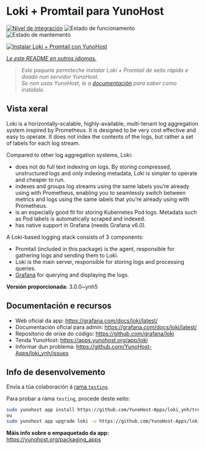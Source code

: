 <!--
NOTA: Este README foi creado automáticamente por <https://github.com/YunoHost/apps/tree/master/tools/readme_generator>
NON debe editarse manualmente.
-->

# Loki + Promtail para YunoHost

[![Nivel de integración](https://dash.yunohost.org/integration/loki.svg)](https://ci-apps.yunohost.org/ci/apps/loki/) ![Estado de funcionamento](https://ci-apps.yunohost.org/ci/badges/loki.status.svg) ![Estado de mantemento](https://ci-apps.yunohost.org/ci/badges/loki.maintain.svg)

[![Instalar Loki + Promtail con YunoHost](https://install-app.yunohost.org/install-with-yunohost.svg)](https://install-app.yunohost.org/?app=loki)

*[Le este README en outros idiomas.](./ALL_README.md)*

> *Este paquete permíteche instalar Loki + Promtail de xeito rápido e doado nun servidor YunoHost.*  
> *Se non usas YunoHost, le a [documentación](https://yunohost.org/install) para saber como instalalo.*

## Vista xeral

Loki is a horizontally-scalable, highly-available, multi-tenant log aggregation system inspired by Prometheus. It is designed to be very cost effective and easy to operate. It does not index the contents of the logs, but rather a set of labels for each log stream.

Compared to other log aggregation systems, Loki:

- does not do full text indexing on logs. By storing compressed, unstructured logs and only indexing metadata, Loki is simpler to operate and cheaper to run.
- indexes and groups log streams using the same labels you’re already using with Prometheus, enabling you to seamlessly switch between metrics and logs using the same labels that you’re already using with Prometheus.
- is an especially good fit for storing Kubernetes Pod logs. Metadata such as Pod labels is automatically scraped and indexed.
- has native support in Grafana (needs Grafana v6.0).

A Loki-based logging stack consists of 3 components:
- Promtail (included in this package) is the agent, responsible for gathering logs and sending them to Loki.
- Loki is the main server, responsible for storing logs and processing queries.
- [Grafana](https://github.com/Yunohost-Apps/grafana_ynh) for querying and displaying the logs.


**Versión proporcionada:** 3.0.0~ynh5
## Documentación e recursos

- Web oficial da app: <https://grafana.com/docs/loki/latest/>
- Documentación oficial para admin: <https://grafana.com/docs/loki/latest/>
- Repositorio de orixe do código: <https://github.com/grafana/loki>
- Tenda YunoHost: <https://apps.yunohost.org/app/loki>
- Informar dun problema: <https://github.com/YunoHost-Apps/loki_ynh/issues>

## Info de desenvolvemento

Envía a túa colaboración á [rama `testing`](https://github.com/YunoHost-Apps/loki_ynh/tree/testing).

Para probar a rama `testing`, procede deste xeito:

```bash
sudo yunohost app install https://github.com/YunoHost-Apps/loki_ynh/tree/testing --debug
ou
sudo yunohost app upgrade loki -u https://github.com/YunoHost-Apps/loki_ynh/tree/testing --debug
```

**Máis info sobre o empaquetado da app:** <https://yunohost.org/packaging_apps>
